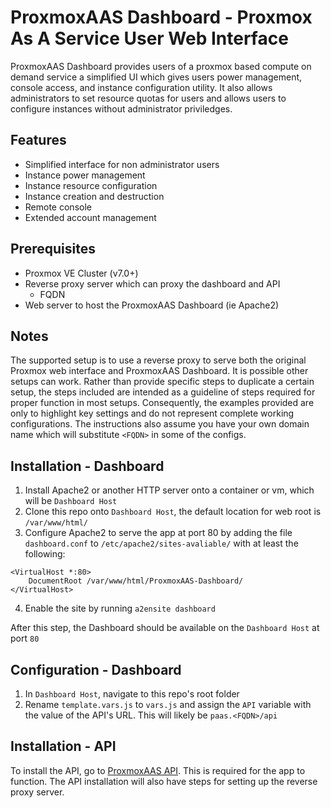 # ProxmoxAAS Dashboard - Proxmox As A Service User Web Interface
ProxmoxAAS Dashboard provides users of a proxmox based compute on demand service a simplified UI which gives users power management, console access, and instance configuration utility. It also allows administrators to set resource quotas for users and allows users to configure instances without administrator priviledges. 

## Features
- Simplified interface for non administrator users
- Instance power management 
- Instance resource configuration
- Instance creation and destruction
- Remote console
- Extended account management

## Prerequisites
- Proxmox VE Cluster (v7.0+)
- Reverse proxy server which can proxy the dashboard and API
	- FQDN
- Web server to host the ProxmoxAAS Dashboard (ie Apache2)

## Notes
The supported setup is to use a reverse proxy to serve both the original Proxmox web interface and ProxmoxAAS Dashboard. It is possible other setups can work. Rather than provide specific steps to duplicate a certain setup, the steps included are intended as a guideline of steps required for proper function in most setups. Consequently, the examples provided are only to highlight key settings and do not represent complete working configurations. The instructions also assume you have your own domain name which will substitute `<FQDN>` in some of the configs. 

## Installation - Dashboard
1. Install Apache2 or another HTTP server onto a container or vm, which will be `Dashboard Host`
2. Clone this repo onto `Dashboard Host`, the default location for web root is `/var/www/html/`
4. Configure Apache2 to serve the app at port 80 by adding the file `dashboard.conf` to `/etc/apache2/sites-avaliable/` with at least the following:
```
<VirtualHost *:80>
	DocumentRoot /var/www/html/ProxmoxAAS-Dashboard/
</VirtualHost>
```
4. Enable the site by running `a2ensite dashboard`

After this step, the Dashboard should be available on the `Dashboard Host` at port `80`

## Configuration - Dashboard
1. In `Dashboard Host`, navigate to this repo's root folder
2. Rename `template.vars.js` to `vars.js` and assign the `API` variable with the value of the API's URL. This will likely be `paas.<FQDN>/api`

## Installation - API

To install the API, go to [ProxmoxAAS API](https://git.tronnet.net/tronnet/ProxmoxAAS-API). This is required for the app to function. The API installation will also have steps for setting up the reverse proxy server.  
